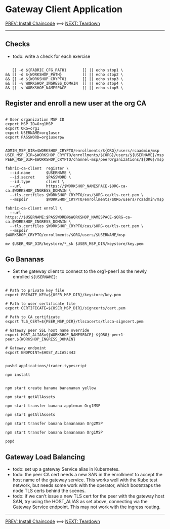 # Gateway Client Application

[PREV: Install Chaincode](30-chaincode.md) <==> [NEXT: Teardown](90-teardown.md)

---

## Checks

- todo: write a check for each exercise
```shell

   [[ -d ${FABRIC_CFG_PATH}       ]] || echo stop1 \
&& [[ -d ${WORKSHOP_PATH}         ]] || echo stop2 \
&& [[ -d ${WORKSHOP_CRYPTO}       ]] || echo stop3 \
&& [[ -v WORKSHOP_INGRESS_DOMAIN  ]] || echo stop4 \
&& [[ -v WORKSHOP_NAMESPACE       ]] || echo stop5 \

```


## Register and enroll a new user at the org CA

```shell

# User organization MSP ID
export MSP_ID=Org1MSP        
export ORG=org1
export USERNAME=org1user
export PASSWORD=org1userpw

```

```shell

ADMIN_MSP_DIR=$WORKSHOP_CRYPTO/enrollments/${ORG}/users/rcaadmin/msp
USER_MSP_DIR=$WORKSHOP_CRYPTO/enrollments/${ORG}/users/${USERNAME}/msp
PEER_MSP_DIR=$WORKSHOP_CRYPTO/channel-msp/peerOrganizations/${ORG}/msp

fabric-ca-client  register \
  --id.name       $USERNAME \
  --id.secret     $PASSWORD \
  --id.type       client \
  --url           https://$WORKSHOP_NAMESPACE-$ORG-ca-ca.$WORKSHOP_INGRESS_DOMAIN \
  --tls.certfiles $WORKSHOP_CRYPTO/cas/$ORG-ca/tls-cert.pem \
  --mspdir        $WORKSHOP_CRYPTO/enrollments/$ORG/users/rcaadmin/msp

fabric-ca-client enroll \
  --url           https://$USERNAME:$PASSWORD@$WORKSHOP_NAMESPACE-$ORG-ca-ca.$WORKSHOP_INGRESS_DOMAIN \
  --tls.certfiles $WORKSHOP_CRYPTO/cas/$ORG-ca/tls-cert.pem \
  --mspdir        $WORKSHOP_CRYPTO/enrollments/$ORG/users/$USERNAME/msp

mv $USER_MSP_DIR/keystore/*_sk $USER_MSP_DIR/keystore/key.pem

```

## Go Bananas

- Set the gateway client to connect to the org1-peer1 as the newly enrolled `${USERNAME}`:
```shell

# Path to private key file
export PRIVATE_KEY=${USER_MSP_DIR}/keystore/key.pem

# Path to user certificate file
export CERTIFICATE=${USER_MSP_DIR}/signcerts/cert.pem

# Path to CA certificate
export TLS_CERT=${PEER_MSP_DIR}/tlscacerts/tlsca-signcert.pem

# Gateway peer SSL host name override
export HOST_ALIAS=${WORKSHOP_NAMESPACE}-${ORG}-peer1-peer.${WORKSHOP_INGRESS_DOMAIN}

# Gateway endpoint
export ENDPOINT=$HOST_ALIAS:443

```

```shell

pushd applications/trader-typescript

npm install

```

```shell

npm start create banana bananaman yellow

npm start getAllAssets

npm start transfer banana appleman Org1MSP

npm start getAllAssets

npm start transfer banana bananaman Org2MSP

npm start transfer banana bananaman Org1MSP

popd

```

## Gateway Load Balancing

- todo: set up a gateway Service alias in Kubernetes.
- todo: the peer CA cert needs a new SAN in the enrollment to accept the host name of the gateway service.   This works well with the Kube test network, but needs some work with the operator, which bootstraps the node TLS certs behind the scenes.
- todo: if we can't issue a new TLS cert for the peer with the gateway host SAN, try using the HOST_ALIAS as set above, connecting via the Gateway Service endpoint.  This may not work with the ingress routing.

---

[PREV: Install Chaincode](30-chaincode.md) <==> [NEXT: Teardown](90-teardown.md)
